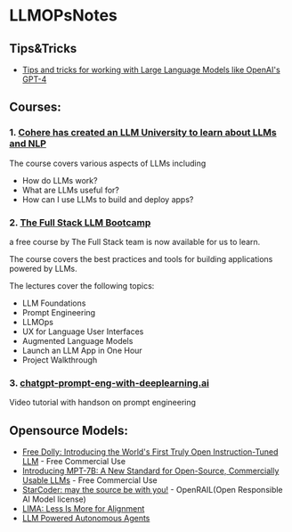 # LLMOPsNotes

## Tips&Tricks
- [Tips and tricks for working with Large Language Models like OpenAI's GPT-4](https://github.com/brexhq/prompt-engineering)

## Courses:
### 1. [Cohere has created an LLM University to learn about LLMs and NLP](https://lnkd.in/gc5uTgNM)

The course covers various aspects of LLMs including
- How do LLMs work?
- What are LLMs useful for?
- How can I use LLMs to build and deploy apps?

### 2. [The Full Stack LLM Bootcamp](https://lnkd.in/gg_vi4AR)

a free course by The Full Stack team is now available for us to learn.

The course covers the best practices and tools for building applications powered by LLMs.

The lectures cover the following topics:
- LLM Foundations
- Prompt Engineering
- LLMOps
- UX for Language User Interfaces
- Augmented Language Models
- Launch an LLM App in One Hour
- Project Walkthrough

### 3. [chatgpt-prompt-eng-with-deeplearning.ai](https://learn.deeplearning.ai/chatgpt-prompt-eng)
Video tutorial with handson on prompt engineering

## Opensource Models:
* [Free Dolly: Introducing the World's First Truly Open Instruction-Tuned LLM](https://www.databricks.com/blog/2023/04/12/dolly-first-open-commercially-viable-instruction-tuned-llm) - Free Commercial Use
* [Introducing MPT-7B: A New Standard for Open-Source, Commercially Usable LLMs](https://www.mosaicml.com/blog/mpt-7b) - Free Commercial Use
* [StarCoder: may the source be with you!](https://arxiv.org/abs/2305.06161) - OpenRAIL(Open Responsible AI Model license)
* [LIMA: Less Is More for Alignment](https://arxiv.org/abs/2305.11206)
* [LLM Powered Autonomous Agents](https://lilianweng.github.io/posts/2023-06-23-agent/)

